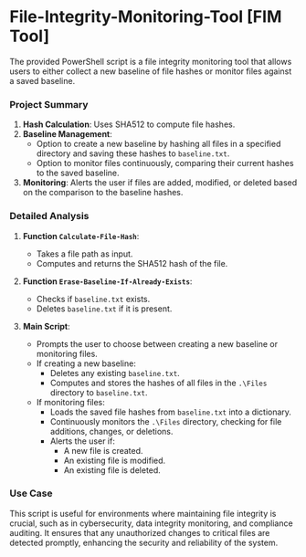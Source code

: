 # File-Integrity-Monitoring-Tool [FIM Tool]

The provided PowerShell script is a file integrity monitoring tool that allows users to either collect a new baseline of file hashes or monitor files against a saved baseline. 

### Project Summary

1. **Hash Calculation**: Uses SHA512 to compute file hashes.
2. **Baseline Management**:
   - Option to create a new baseline by hashing all files in a specified directory and saving these hashes to `baseline.txt`.
   - Option to monitor files continuously, comparing their current hashes to the saved baseline.
3. **Monitoring**: Alerts the user if files are added, modified, or deleted based on the comparison to the baseline hashes.

### Detailed Analysis

1. **Function `Calculate-File-Hash`**:
   - Takes a file path as input.
   - Computes and returns the SHA512 hash of the file.

2. **Function `Erase-Baseline-If-Already-Exists`**:
   - Checks if `baseline.txt` exists.
   - Deletes `baseline.txt` if it is present.

3. **Main Script**:
   - Prompts the user to choose between creating a new baseline or monitoring files.
   - If creating a new baseline:
     - Deletes any existing `baseline.txt`.
     - Computes and stores the hashes of all files in the `.\Files` directory to `baseline.txt`.
   - If monitoring files:
     - Loads the saved file hashes from `baseline.txt` into a dictionary.
     - Continuously monitors the `.\Files` directory, checking for file additions, changes, or deletions.
     - Alerts the user if:
       - A new file is created.
       - An existing file is modified.
       - An existing file is deleted.

### Use Case

This script is useful for environments where maintaining file integrity is crucial, such as in cybersecurity, data integrity monitoring, and compliance auditing. It ensures that any unauthorized changes to critical files are detected promptly, enhancing the security and reliability of the system.
